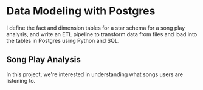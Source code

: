 # Data Modeling with Postgres

I define the fact and dimension tables for a star schema for a song play
analysis, and write an ETL pipeline to transform data from files and load
into the tables in Postgres using Python and SQL. 

## Song Play Analysis

In this project, we're interested in understanding what songs users
are listening to.